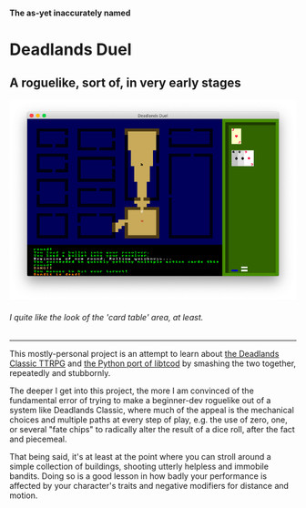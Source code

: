 #### The as-yet inaccurately named
# Deadlands Duel
## A roguelike, sort of, in very early stages
![Screenshot](img/screenshot.png)
###### I quite like the look of the 'card table' area, at least.

***

This mostly-personal project is an attempt to learn about [the Deadlands Classic TTRPG](https://www.peginc.com/store/deadlands-classic-20th-anniversary-edition/) and [the Python port of libtcod](https://github.com/libtcod/python-tcod) by smashing the two together, repeatedly and stubbornly.

The deeper I get into this project, the more I am convinced of the fundamental error of trying to make a beginner-dev roguelike out of a system like Deadlands Classic, where much of the appeal is the mechanical choices and multiple paths at every step of play, e.g. the use of zero, one, or several "fate chips" to radically alter the result of a dice roll, after the fact and piecemeal.

That being said, it's at least at the point where you can stroll around a simple collection of buildings, shooting utterly helpless and immobile bandits.  Doing so is a good lesson in how badly your performance is affected by your character's traits and negative modifiers for distance and motion.
